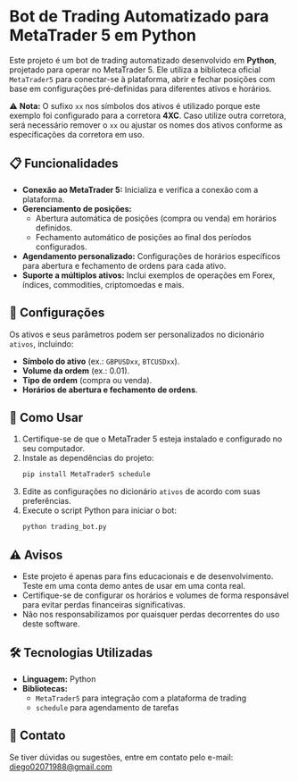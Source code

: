 # Bot de Trading Automatizado para MetaTrader 5 em Python

Este projeto é um bot de trading automatizado desenvolvido em **Python**, projetado para operar no MetaTrader 5. Ele utiliza a biblioteca oficial `MetaTrader5` para conectar-se à plataforma, abrir e fechar posições com base em configurações pré-definidas para diferentes ativos e horários.  

⚠️ **Nota:** O sufixo `xx` nos símbolos dos ativos é utilizado porque este exemplo foi configurado para a corretora **4XC**. Caso utilize outra corretora, será necessário remover o `xx` ou ajustar os nomes dos ativos conforme as especificações da corretora em uso.  

## 📋 Funcionalidades

- **Conexão ao MetaTrader 5:** Inicializa e verifica a conexão com a plataforma.
- **Gerenciamento de posições:**  
  - Abertura automática de posições (compra ou venda) em horários definidos.  
  - Fechamento automático de posições ao final dos períodos configurados.  
- **Agendamento personalizado:** Configurações de horários específicos para abertura e fechamento de ordens para cada ativo.  
- **Suporte a múltiplos ativos:** Inclui exemplos de operações em Forex, índices, commodities, criptomoedas e mais.  

## 🔧 Configurações

Os ativos e seus parâmetros podem ser personalizados no dicionário `ativos`, incluindo:

- **Símbolo do ativo** (ex.: `GBPUSDxx`, `BTCUSDxx`).  
- **Volume da ordem** (ex.: 0.01).  
- **Tipo de ordem** (compra ou venda).  
- **Horários de abertura e fechamento de ordens**.  

## 🚀 Como Usar

1. Certifique-se de que o MetaTrader 5 esteja instalado e configurado no seu computador.  
2. Instale as dependências do projeto:  
   ```bash
   pip install MetaTrader5 schedule
   ```  
3. Edite as configurações no dicionário `ativos` de acordo com suas preferências.  
4. Execute o script Python para iniciar o bot:  
   ```bash
   python trading_bot.py
   ```  

## ⚠️ Avisos

- Este projeto é apenas para fins educacionais e de desenvolvimento. Teste em uma conta demo antes de usar em uma conta real.  
- Certifique-se de configurar os horários e volumes de forma responsável para evitar perdas financeiras significativas.  
- Não nos responsabilizamos por quaisquer perdas decorrentes do uso deste software.  

## 🛠 Tecnologias Utilizadas

- **Linguagem:** Python  
- **Bibliotecas:**  
  - `MetaTrader5` para integração com a plataforma de trading  
  - `schedule` para agendamento de tarefas  

## 📩 Contato

Se tiver dúvidas ou sugestões, entre em contato pelo e-mail: diego02071988@gmail.com  
